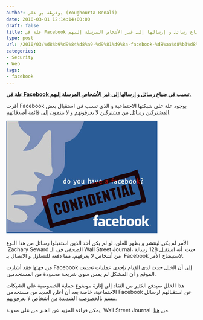 ```yaml
---
author: يوغرطة بن علي (Youghourta Benali)
date: 2010-03-01 12:14:14+00:00
draft: false
title: علة في Facebook تسبب في ضياع رسائل و إرسالها إلى غير الأشخاص المرسلة إليهم.
type: post
url: /2010/03/%d8%b9%d9%84%d8%a9-%d9%81%d9%8a-facebook-%d8%aa%d8%b3%d8%a8%d8%a8-%d9%81%d9%8a-%d8%b6%d9%8a%d8%a7%d8%b9-%d8%b1%d8%b3%d8%a7%d8%a6%d9%84-%d9%88-%d8%a5%d8%b1%d8%b3%d8%a7%d9%84%d9%87%d8%a7-%d8%a5%d9%84/
categories:
- Security
- Web
tags:
- facebook
---
```


[**علة في Facebook تسبب في ضياع رسائل و إرسالها إلى غير الأشخاص المرسلة  إليهم.**](https://www.it-scoop.com/2010/03/%d8%b9%d9%84%d8%a9-%d9%81%d9%8a-facebook-%d8%aa%d8%b3%d8%a8%d8%a8-%d9%81%d9%8a-%d8%b6%d9%8a%d8%a7%d8%b9-%d8%b1%d8%b3%d8%a7%d8%a6%d9%84-%d9%88-%d8%a5%d8%b1%d8%b3%d8%a7%d9%84%d9%87%d8%a7-%d8%a5%d9%84/)


أقرت Facebook بوجود علة على شبكتها الاجتماعية و الذي تسبب في استقبال بعض المشتركين رسائل من مشتركين لا يعرفونهم و لا ينتمون إلى قائمة أصدقائهم.

[![](facebook_conf.jpg)
](https://www.it-scoop.com/2010/03/%d8%b9%d9%84%d8%a9-%d9%81%d9%8a-facebook-%d8%aa%d8%b3%d8%a8%d8%a8-%d9%81%d9%8a-%d8%b6%d9%8a%d8%a7%d8%b9-%d8%b1%d8%b3%d8%a7%d8%a6%d9%84-%d9%88-%d8%a5%d8%b1%d8%b3%d8%a7%d9%84%d9%87%d8%a7-%d8%a5%d9%84/)

الأمر لم يكن لينتشر و يظهر للعلن، لو لم يكن أحد الذين استقبلوا رسائل من هذا النوع  Zachary Seward الصحفي في الـ Wall Street Journal، حيث  أنه استقبل 128 رسالة من أشخاص لا يعرفهم، مما دفعه للتساؤل و الاتصال بـ  Facebook لاستيضاح الأمر.

من جهتها فقد أشارت Facebook إلى أن الخلل حدث لدى القيام بإحدى عمليات تحديث الموقع و أن المشكل لم يمس سوى شريحة محدودة من المستخدمين.

هذا الخلل سيدفع الكثير من النقاد إلى إثارة موضوع حماية الخصوصية على الشبكات الاجتماعية، خاصة بعد أن أعلن العديد من مستخدمي Facebook عن استقبالهم لرسائل تتسم بالخصوصية الشديدة من أشخاص لا يعرفونهم.

يمكن قراءة المزيد عن الخبر من على مدونة  Wall Street Journal  من [هنا](http://blogs.wsj.com/digits/2010/02/25/the-inbox-of-an-accidental-facebook-voyeur/).
